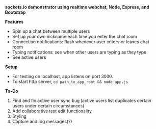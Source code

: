 **sockets.io demonstrator using realtime webchat, Node, Express, and Bootstrap**

__Features__
* Spin up a chat between multiple users
* Set up your own nickname each time you enter the chat room
* Connection notifications: flash whenever user enters or leaves chat room
* Typing notifications: see when other users are typing as they type
* See active users

__Setup__
* For testing on localhost, app listens on port 3000.
* To start http server, `cd path_to_app_root && node app.js`

__To-Do__
1. Find and fix active user sync bug (active users list duplicates certain users under certain circumstances)
2. Add collaborative text edit functionality
3. Styling
4. Capture and log messages(?)
